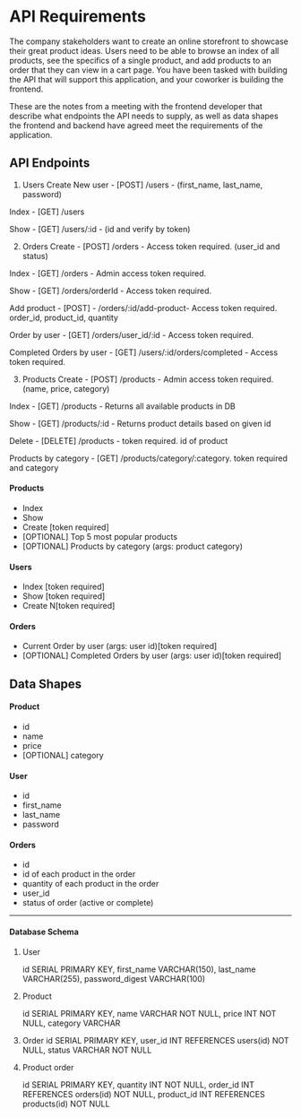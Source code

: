 # API Requirements

The company stakeholders want to create an online storefront to showcase their great product ideas. Users need to be able to browse an index of all products, see the specifics of a single product, and add products to an order that they can view in a cart page. You have been tasked with building the API that will support this application, and your coworker is building the frontend.

These are the notes from a meeting with the frontend developer that describe what endpoints the API needs to supply, as well as data shapes the frontend and backend have agreed meet the requirements of the application.

## API Endpoints

1. Users
   Create New user - [POST] /users - (first_name, last_name, password)

Index - [GET] /users

Show - [GET] /users/:id - (id and verify by token)

2. Orders
   Create - [POST] /orders - Access token required. (user_id and status)

Index - [GET] /orders - Admin access token required.

Show - [GET] /orders/orderId - Access token required.

Add product - [POST] - /orders/:id/add-product- Access token required. order_id, product_id, quantity

Order by user - [GET] /orders/user_id/:id - Access token required.

Completed Orders by user - [GET] /users/:id/orders/completed - Access token required.

3. Products
   Create - [POST] /products - Admin access token required. (name, price, category)

Index - [GET] /products - Returns all available products in DB

Show - [GET] /products/:id - Returns product details based on given id

Delete - [DELETE] /products - token required. id of product

Products by category - [GET] /products/category/:category. token required and category

#### Products

- Index
- Show
- Create [token required]
- [OPTIONAL] Top 5 most popular products
- [OPTIONAL] Products by category (args: product category)

#### Users

- Index [token required]
- Show [token required]
- Create N[token required]

#### Orders

- Current Order by user (args: user id)[token required]
- [OPTIONAL] Completed Orders by user (args: user id)[token required]

## Data Shapes

#### Product

- id
- name
- price
- [OPTIONAL] category

#### User

- id
- first_name
- last_name
- password

#### Orders

- id
- id of each product in the order
- quantity of each product in the order
- user_id
- status of order (active or complete)

---

#### Database Schema

1. User

   id SERIAL PRIMARY KEY,
   first_name VARCHAR(150),
   last_name VARCHAR(255),
   password_digest VARCHAR(100)

2. Product

   id SERIAL PRIMARY KEY,
   name VARCHAR NOT NULL,
   price INT NOT NULL,
   category VARCHAR

3. Order
   id SERIAL PRIMARY KEY,
   user_id INT REFERENCES users(id) NOT NULL,
   status VARCHAR NOT NULL

4. Product order

   id SERIAL PRIMARY KEY,
   quantity INT NOT NULL,
   order_id INT REFERENCES orders(id) NOT NULL,
   product_id INT REFERENCES products(id) NOT NULL

